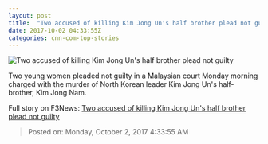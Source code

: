 ```yaml
---
layout: post
title:  "Two accused of killing Kim Jong Un's half brother plead not guilty"
date: 2017-10-02 04:33:55Z
categories: cnn-com-top-stories
---
```


![Two accused of killing Kim Jong Un's half brother plead not guilty](http://i2.cdn.cnn.com/cnnnext/dam/assets/170727100623-kim-jong-nam-suspects-split-super-tease.jpg)

Two young women pleaded not guilty in a Malaysian court Monday morning charged with the murder of North Korean leader Kim Jong Un's half-brother, Kim Jong Nam.


Full story on F3News: [Two accused of killing Kim Jong Un's half brother plead not guilty](http://www.f3nws.com/n/BZnTc)

> Posted on: Monday, October 2, 2017 4:33:55 AM
